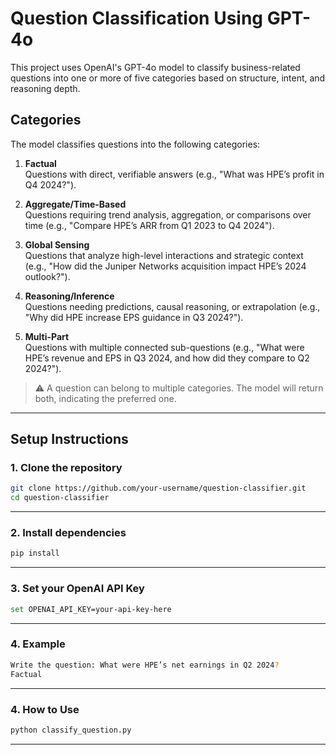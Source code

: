 # Question Classification Using GPT-4o

This project uses OpenAI's GPT-4o model to classify business-related questions into one or more of five categories based on structure, intent, and reasoning depth.

## Categories

The model classifies questions into the following categories:

1. **Factual**  
   Questions with direct, verifiable answers (e.g., "What was HPE’s profit in Q4 2024?").

2. **Aggregate/Time-Based**  
   Questions requiring trend analysis, aggregation, or comparisons over time (e.g., "Compare HPE’s ARR from Q1 2023 to Q4 2024").

3. **Global Sensing**  
   Questions that analyze high-level interactions and strategic context (e.g., "How did the Juniper Networks acquisition impact HPE’s 2024 outlook?").

4. **Reasoning/Inference**  
   Questions needing predictions, causal reasoning, or extrapolation (e.g., "Why did HPE increase EPS guidance in Q3 2024?").

5. **Multi-Part**  
   Questions with multiple connected sub-questions (e.g., "What were HPE’s revenue and EPS in Q3 2024, and how did they compare to Q2 2024?").

> ⚠️ A question can belong to multiple categories. The model will return both, indicating the preferred one.

---

## Setup Instructions

### 1. Clone the repository

```bash
git clone https://github.com/your-username/question-classifier.git
cd question-classifier
```
---


### 2. Install dependencies

```bash
pip install
```
---

### 3. Set your OpenAI API Key

```bash
set OPENAI_API_KEY=your-api-key-here
```

---
### 4. Example

```bash
Write the question: What were HPE’s net earnings in Q2 2024?
Factual
```

---


### 4. How to Use

```bash
python classify_question.py
```
---
